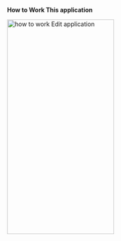 <b><strong>How to Work This application</strong></b>


<img alt="how to work Edit application" width="250" height="500" src="https://media.giphy.com/media/v1.Y2lkPTc5MGI3NjExYWRmOTVpeHJibHF6Z3FmYnNlMzZ3bjBqenEyaGs5MmhkcHF1aHgwMiZlcD12MV9pbnRlcm5hbF9naWZfYnlfaWQmY3Q9Zw/Zp6jyUCRtPtZGN8oU2/giphy.gif">
